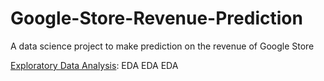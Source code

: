 # Google-Store-Revenue-Prediction
A data science project to make prediction on the revenue of Google Store


[Exploratory Data Analysis](https://github.com/ziwei1992/Google-Store-Revenue-Prediction/blob/master/Eda.ipynb): EDA EDA EDA
